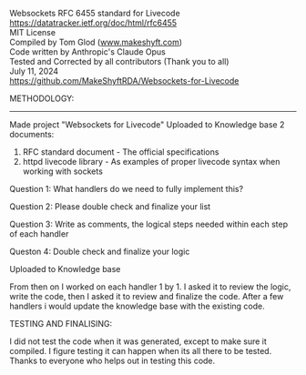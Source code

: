 Websockets RFC 6455 standard for Livecode<br>
https://datatracker.ietf.org/doc/html/rfc6455<br>
MIT License<br>
Compiled by Tom Glod (www.makeshyft.com)<br>
Code written by Anthropic's Claude Opus<br>
Tested and Corrected by all contributors (Thank you to all)<br>
July 11, 2024<br>
https://github.com/MakeShyftRDA/Websockets-for-Livecode<br>

METHODOLOGY:<br>
************

Made project "Websockets for Livecode"
Uploaded to Knowledge base 2 documents:
1. RFC standard document - The official specifications
2. httpd livecode library - As examples of proper livecode syntax when working with sockets

Question 1: What handlers do we need to fully implement this?

Question 2: Please double check and finalize your list

Question 3: Write as comments, the logical steps needed within each step of each handler

Queston 4: Double check and finalize your logic

Uploaded to Knowledge base

From then on I worked on each handler 1 by 1. 
I asked it to review the logic, write the code, then I asked it to review and finalize the code.
After a few handlers i would update the knowledge base with the existing code.

TESTING AND FINALISING:

I did not test the code when it was generated, except to make sure it compiled.
I figure testing it can happen when its all there to be tested.
Thanks to everyone who helps out in testing this code.
